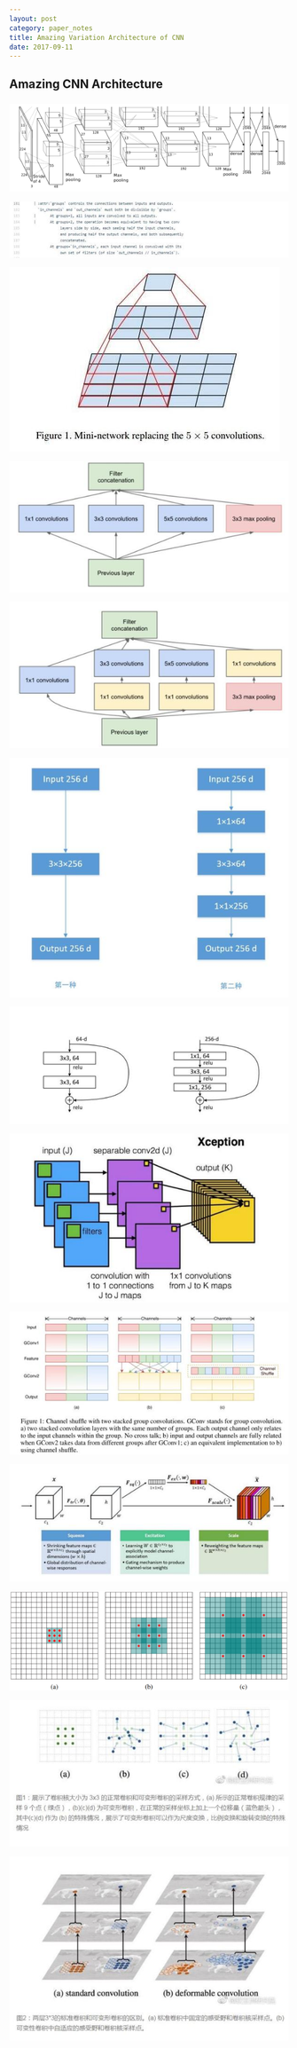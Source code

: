 ```yaml
---
layout: post
category: paper_notes
title: Amazing Variation Architecture of CNN
date: 2017-09-11
---
```


## Amazing CNN Architecture


### 



![](/assets/paper_notes/AmazingCNN_Variation/image11.jpg)

![](/assets/paper_notes/AmazingCNN_Variation/image12.jpg)

![](/assets/paper_notes/AmazingCNN_Variation/image21.jpg)

![](/assets/paper_notes/AmazingCNN_Variation/image31.jpg)

![](/assets/paper_notes/AmazingCNN_Variation/image41.jpg)

![](/assets/paper_notes/AmazingCNN_Variation/image42.jpg)

![](/assets/paper_notes/AmazingCNN_Variation/image51.jpg)

![](/assets/paper_notes/AmazingCNN_Variation/image62.jpg)

![](/assets/paper_notes/AmazingCNN_Variation/image71.jpg)

![](/assets/paper_notes/AmazingCNN_Variation/image81.jpg)

![](/assets/paper_notes/AmazingCNN_Variation/image91.jpg)

![](/assets/paper_notes/AmazingCNN_Variation/image101.jpg)

![](/assets/paper_notes/AmazingCNN_Variation/image102.jpg)
